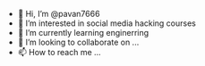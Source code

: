 - 👋 Hi, I’m @pavan7666
- 👀 I’m interested in social media hacking courses
- 🌱 I’m currently learning enginerring
- 💞️ I’m looking to collaborate on ...
- 📫 How to reach me ...

<!---
pavan7666/pavan7666 is a ✨ special ✨ repository because its `README.md` (this file) appears on your GitHub profile.
You can click the Preview link to take a look at your changes.
--->

